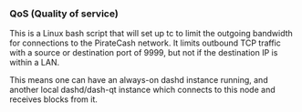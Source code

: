 ### QoS (Quality of service) ###

This is a Linux bash script that will set up tc to limit the outgoing bandwidth for connections to the PirateCash network. It limits outbound TCP traffic with a source or destination port of 9999, but not if the destination IP is within a LAN.

This means one can have an always-on dashd instance running, and another local dashd/dash-qt instance which connects to this node and receives blocks from it.
